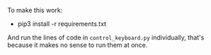 To make this work:
- pip3 install -r requirements.txt

And run the lines of code in `control_keyboard.py` individually, that's because it makes no sense to run them at once.